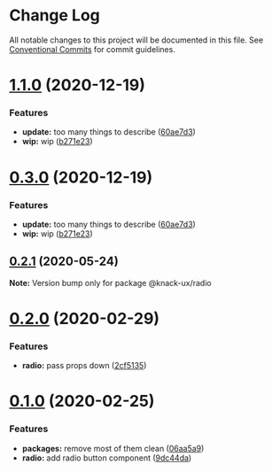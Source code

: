 # Change Log

All notable changes to this project will be documented in this file.
See [Conventional Commits](https://conventionalcommits.org) for commit guidelines.

# [1.1.0](https://github.com/knack-ux/knack-ux/compare/@knack-ux/radio@0.2.1...@knack-ux/radio@1.1.0) (2020-12-19)


### Features

* **update:** too many things to describe ([60ae7d3](https://github.com/knack-ux/knack-ux/commit/60ae7d3a21f3504a2ed792d08d9b0b4d4a293549))
* **wip:** wip ([b271e23](https://github.com/knack-ux/knack-ux/commit/b271e238a81541a7bb4be59b1b623b39b7277719))





# [0.3.0](https://github.com/knack-ux/knack-ux/compare/@knack-ux/radio@0.2.1...@knack-ux/radio@0.3.0) (2020-12-19)


### Features

* **update:** too many things to describe ([60ae7d3](https://github.com/knack-ux/knack-ux/commit/60ae7d3a21f3504a2ed792d08d9b0b4d4a293549))
* **wip:** wip ([b271e23](https://github.com/knack-ux/knack-ux/commit/b271e238a81541a7bb4be59b1b623b39b7277719))





## [0.2.1](https://github.com/knack-ux/knack-ux/compare/@knack-ux/radio@0.2.0...@knack-ux/radio@0.2.1) (2020-05-24)

**Note:** Version bump only for package @knack-ux/radio





# [0.2.0](https://github.com/knack-ux/knack-ux/compare/@knack-ux/radio@0.1.0...@knack-ux/radio@0.2.0) (2020-02-29)


### Features

* **radio:** pass props down ([2cf5135](https://github.com/knack-ux/knack-ux/commit/2cf5135cdf1236ce9f0e225518e1b2c13f641fd8))





# [0.1.0](https://github.com/knack-ux/knack-ux/compare/@knack-ux/radio@0.4.0...@knack-ux/radio@0.1.0) (2020-02-25)


### Features

* **packages:** remove most of them clean ([06aa5a9](https://github.com/knack-ux/knack-ux/commit/06aa5a911edc4c257cb2614c8deac060a2a0b2ac))
* **radio:** add radio button component ([9dc44da](https://github.com/knack-ux/knack-ux/commit/9dc44da2550994a458a1f8bdf8c9ee1ea1a6af04))
